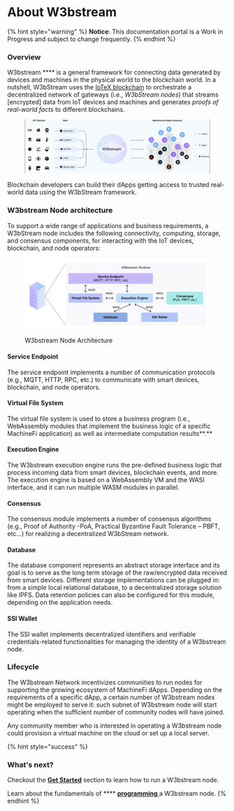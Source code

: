 # About W3bstream

{% hint style="warning" %}
**Notice**: This documentation portal is a Work in Progress and subject to change frequently.
{% endhint %}

### Overview

W3bstream **** is a general framework for connecting data generated by devices and machines in the physical world to the blockchain world. In a nutshell, W3bStream uses the [IoTeX blockchain](https://docs.iotex.io) to orchestrate a decentralized network of gateways (i.e., _W3bStream nodes_) that streams \[encrypted] data from IoT devices and machines and generates _proofs of real-world facts_ to different blockchains.&#x20;

<figure><img src=".gitbook/assets/w3bstream-animation.gif" alt=""><figcaption></figcaption></figure>

Blockchain developers can build their dApps getting access to trusted real-world data using the W3bStream framework.

### W3bstream Node architecture

To support a wide range of applications and business requirements, a W3bStream node includes the following connectivity, computing, storage, and consensus components, for interacting with the IoT devices, blockchain, and node operators:

<figure><img src=".gitbook/assets/image (1) (4).png" alt=""><figcaption><p>W3bstream Node Architecture</p></figcaption></figure>

#### **Service Endpoint**

The service endpoint implements a number of communication protocols (e.g., MQTT, HTTP, RPC, etc.) to communicate with smart devices, blockchain, and node operators.

#### **Virtual File System**

The virtual file system is used to store a business program (i.e., WebAssembly modules that implement the business logic of a specific MachineFi application) as well as intermediate computation results**.**

#### **Execution Engine**

The W3bstream execution engine runs the pre-defined business logic that process incoming data from smart devices, blockchain events, and more. The execution engine is based on a WebAssembly VM and the WASI interface, and it can run multiple WASM modules in parallel.

#### Consensus

The consensus module implements a number of consensus algorithms (e.g., Proof of Authority -PoA, Practical Byzantine Fault Tolerance – PBFT, etc…) for realizing a decentralized W3bStream network.

#### **Database**

The database component represents an abstract storage interface and its goal is to serve as the long term storage of the raw/encrypted data received from smart devices. Different storage implementations can be plugged in: from a simple local relational database, to a decentralized storage solution like IPFS. Data retention policies can also be configured for this module, depending on the application needs.

#### SSI Wallet

The SSI wallet implements decentralized identifiers and verifiable credentials-related functionalities for managing the identity of a W3bstream node.

### Lifecycle

The W3bstream Network incentivizes communities to run nodes for supporting the growing ecosystem of MachineFi dApps. Depending on the requirements of a specific dApp, a certain number of W3bstream nodes might be employed to serve it: such subnet of W3bstream node will start operating when the sufficient number of community nodes will have joined.

Any community member who is interested in operating a W3bstream node could provision a virtual machine on the cloud or set up a local server.



{% hint style="success" %}
### What's next?

Checkout the [**Get Started**](sending-iot-data/get-started.md) section to learn how to run a W3bstream node.

Learn about the fundamentals of **** [**programming** ](applets-development/basic-concepts/)a W3bstream node.
{% endhint %}
